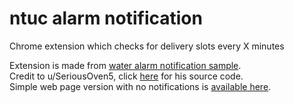 # ntuc alarm notification
Chrome extension which checks for delivery slots every X minutes  
   
Extension is made from [water alarm notification sample](https://developer.chrome.com/extensions/examples/api/water_alarm_notification.zip).  
Credit to u/SeriousOven5, click [here](https://www.reddit.com/r/singapore/comments/g4l46k/i_built_a_bot_to_alert_myself_for_supermarket/) for his source code.  
Simple web page version with no notifications is [available here](https://codepen.io/helloCaptMomo/pen/QWjQdRy).
